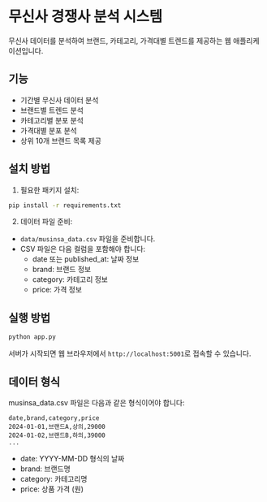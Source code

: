 # 무신사 경쟁사 분석 시스템

무신사 데이터를 분석하여 브랜드, 카테고리, 가격대별 트렌드를 제공하는 웹 애플리케이션입니다.

## 기능

- 기간별 무신사 데이터 분석
- 브랜드별 트렌드 분석
- 카테고리별 분포 분석
- 가격대별 분포 분석
- 상위 10개 브랜드 목록 제공

## 설치 방법

1. 필요한 패키지 설치:
```bash
pip install -r requirements.txt
```

2. 데이터 파일 준비:
- `data/musinsa_data.csv` 파일을 준비합니다.
- CSV 파일은 다음 컬럼을 포함해야 합니다:
  - date 또는 published_at: 날짜 정보
  - brand: 브랜드 정보
  - category: 카테고리 정보
  - price: 가격 정보

## 실행 방법

```bash
python app.py
```

서버가 시작되면 웹 브라우저에서 `http://localhost:5001`로 접속할 수 있습니다.

## 데이터 형식

musinsa_data.csv 파일은 다음과 같은 형식이어야 합니다:

```csv
date,brand,category,price
2024-01-01,브랜드A,상의,29000
2024-01-02,브랜드B,하의,39000
...
```

- date: YYYY-MM-DD 형식의 날짜
- brand: 브랜드명
- category: 카테고리명
- price: 상품 가격 (원) 